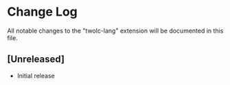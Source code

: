 # Change Log

All notable changes to the "twolc-lang" extension will be documented in this file.

<!-- Check [Keep a Changelog](http://keepachangelog.com/) for recommendations on how to structure this file. -->

## [Unreleased]

- Initial release